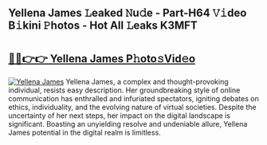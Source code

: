 ## Yellena James 𝙻eaked 𝙽u𝚍e - Part-H64 𝚅𝚒deo B𝚒kini 𝙿hotos - Hot All 𝙻eaks K3MFT

# <h2><a href="http://ld3c6q.urlbe.top/?page=Yellena+James">🔗🔗👉👉 Yellena James P𝚑oto𝚜Vid𝚎o</a></h2>

[![Yellena James](https://i.imgur.com/eBuTRDB.gif)](http://ld3c6q.urlbe.top/?page=Yellena+James)
Yellena James, a complex and thought-provoking individual, resists easy description. Her groundbreaking style of online communication has enthralled and infuriated spectators, igniting debates on ethics, individuality, and the evolving nature of virtual societies. Despite the uncertainty of her next steps, her impact on the digital landscape is significant. Boasting an unyielding resolve and undeniable allure, Yellena James potential in the digital realm is limitless.

